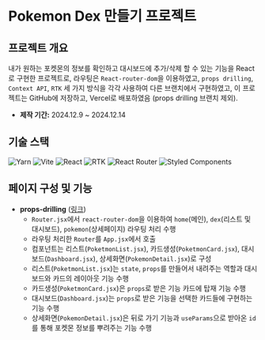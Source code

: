 # Pokemon Dex 만들기 프로젝트

## 프로젝트 개요
내가 원하는 포켓몬의 정보를 확인하고 대시보드에 추가/삭제 할 수 있는 기능을 React로 구현한 프로젝트로, 라우팅은 `React-router-dom`을 이용하였고, `props drilling`, `Context API`, `RTK` 세 가지 방식을 각각 사용하여 다른 브랜치에서 구현하였고, 이 프로젝트는 GitHub에 저장하고, Vercel로 배포하였음 (props drilling 브랜치 제외).

- **제작 기간:** 2024.12.9 ~ 2024.12.14

## 기술 스택
![Yarn](https://img.shields.io/badge/Yarn-2C8EBB?style=flat&logo=yarn&logoColor=white) ![Vite](https://img.shields.io/badge/Vite-646CFF?style=flat&logo=vite&logoColor=white) ![React](https://img.shields.io/badge/React-61DAFB?style=flat&logo=react&logoColor=black) ![RTK](https://img.shields.io/badge/Redux_Toolkit-764ABC?style=flat&logo=redux&logoColor=white) ![React Router](https://img.shields.io/badge/React_Router-CA4245?style=flat&logo=react-router&logoColor=white) ![Styled Components](https://img.shields.io/badge/Styled_Components-DB7093?style=flat&logo=styled-components&logoColor=white)

## 페이지 구성 및 기능
- **props-drilling** ([링크](https://github.com/kimmunsik20240905/poketmonProject/tree/props-drilling))
  * `Router.jsx`에서 `react-router-dom`을 이용하여 `home`(메인), `dex`(리스트 및 대시보드), `pokemon`(상세페이지) 라우팅 처리 수행
  * 라우팅 처리한 `Router`를 `App.jsx`에서 호출
  * 컴포넌트는 리스트(`PoketmonList.jsx`), 카드생성(`PoketmonCard.jsx`), 대시보드(`Dashboard.jsx`), 상세화면(`PokemonDetail.jsx`)로 구성
  * 리스트(`PoketmonList.jsx`)는 `state`, `props`를 만들어서 내려주는 역할과 대시보드와 카드의 레이아웃 기능 수행
  * 카드생성(`PoketmonCard.jsx`)은 `props`로 받은 기능 카드에 탑재 기능 수행
  * 대시보드(`Dashboard.jsx`)는 `props`로 받은 기능을 선택한 카드들에 구현하는 기능 수행
  * 상세화면(`PokemonDetail.jsx`)은 뒤로 가기 기능과 `useParams`으로 받아온 `id`를 통해 포켓몬 정보를 뿌려주는 기능 수행

